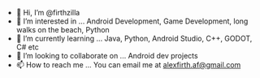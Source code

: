 - 👋 Hi, I’m @firthzilla
- 👀 I’m interested in ...
 Android Development, Game Development, long walks on the beach, Python
- 🌱 I’m currently learning ...
  Java, Python, Android Studio, C++, GODOT, C# etc
- 💞️ I’m looking to collaborate on ...
  Android dev projects
- 📫 How to reach me ...
You can email me at alexfirth.af@gmail.com

<!---
firthzilla/firthzilla is a ✨ special ✨ repository because its `README.md` (this file) appears on your GitHub profile.
You can click the Preview link to take a look at your changes.
--->
